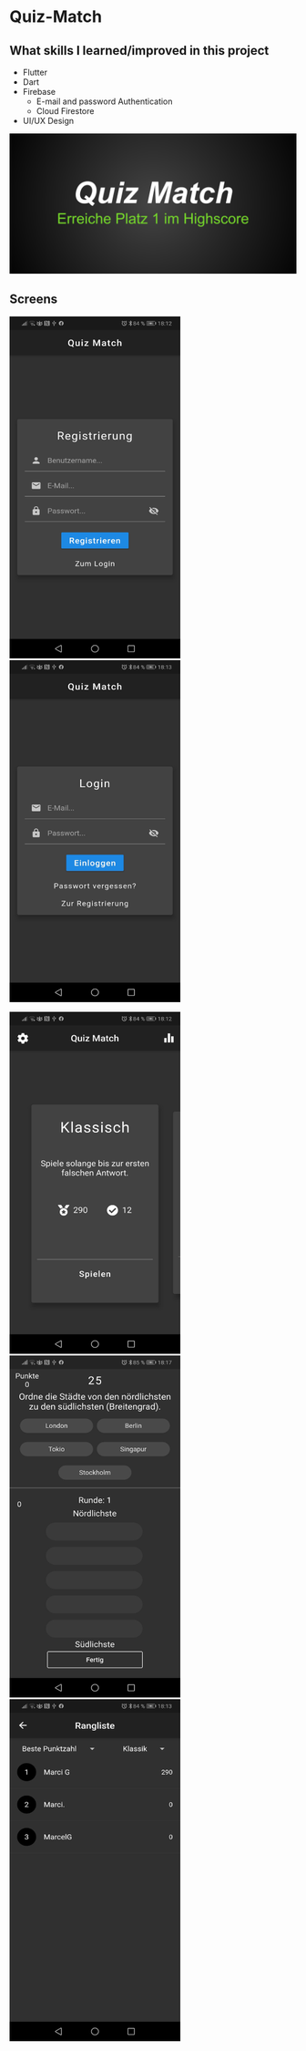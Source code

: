 # Quiz-Match

## What skills I learned/improved in this project

- Flutter
- Dart
- Firebase
  - E-mail and password Authentication
  - Cloud Firestore
- UI/UX Design

<img src="https://github.com/Marcel-Geirhos/quiz_match/blob/master/android/app/src/main/res/feature_graphic_quiz_match.png">

## Screens

<img src="https://github.com/Marcel-Geirhos/quiz_match/blob/master/android/app/src/main/res/register_quiz_match.jpg" width="300" height="600"> <img src="https://github.com/Marcel-Geirhos/quiz_match/blob/master/android/app/src/main/res/login_quiz_match.jpg" width="300" height="600">

<img src="https://github.com/Marcel-Geirhos/quiz_match/blob/master/android/app/src/main/res/gameSelection_quiz_match.jpg" width="300" height="600"> <img src="https://github.com/Marcel-Geirhos/quiz_match/blob/master/android/app/src/main/res/game_quiz_match.jpg" width="300" height="600"> <img src="https://github.com/Marcel-Geirhos/quiz_match/blob/master/android/app/src/main/res/highscore_quiz_match.jpg" width="300" height="600">
